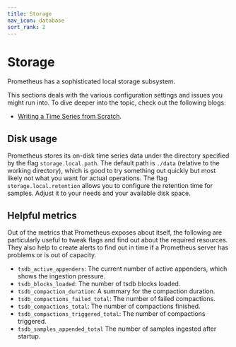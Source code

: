 ```yaml
---
title: Storage
nav_icon: database
sort_rank: 2
---
```


# Storage

Prometheus has a sophisticated local storage subsystem. 

This sections deals with the various configuration settings and issues you
might run into. To dive deeper into the topic, check out the following blogs:

* [Writing a Time Series from Scratch](https://fabxc.org/blog/2017-04-10-writing-a-tsdb/).

## Disk usage

Prometheus stores its on-disk time series data under the directory specified by
the flag `storage.local.path`. The default path is `./data` (relative to the
working directory), which is good to try something out quickly but most likely
not what you want for actual operations. The flag `storage.local.retention`
allows you to configure the retention time for samples. Adjust it to your needs
and your available disk space.

## Helpful metrics

Out of the metrics that Prometheus exposes about itself, the following are
particularly useful to tweak flags and find out about the required
resources. They also help to create alerts to find out in time if a Prometheus
server has problems or is out of capacity.

* `tsdb_active_appenders`: The current number of active appenders, which shows the ingestion pressure.
* `tsdb_blocks_loaded`: The number of tsdb blocks loaded.
* `tsdb_compaction_duration`: A summary for the compaction duration.
* `tsdb_compactions_failed_total`: The number of failed compactions.
* `tsdb_compactions_total`: The number of compactions finished.
* `tsdb_compactions_triggered_total`: The number of compactions triggered.
* `tsdb_samples_appended_total` The number of samples ingested after startup.